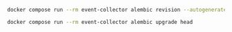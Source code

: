 


```bash
docker compose run --rm event-collector alembic revision --autogenerate -m "init" 
```


```bash
docker compose run --rm event-collector alembic upgrade head
```

